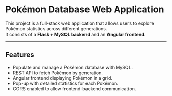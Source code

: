 # Pokémon Database Web Application

This project is a full-stack web application that allows users to explore Pokémon statistics across different generations.  
It consists of a **Flask + MySQL backend** and an **Angular frontend**.

---

## Features

- Populate and manage a Pokémon database with MySQL.
- REST API to fetch Pokémon by generation.
- Angular frontend displaying Pokémon in a grid.
- Pop-up with detailed statistics for each Pokémon.
- CORS enabled to allow frontend-backend communication.
